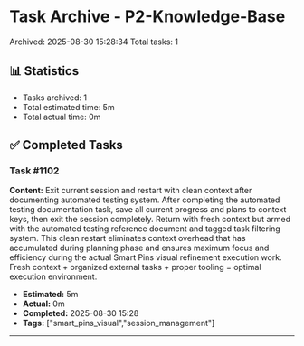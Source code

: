 # Task Archive - P2-Knowledge-Base

Archived: 2025-08-30 15:28:34
Total tasks: 1

## 📊 Statistics

- Tasks archived: 1
- Total estimated time: 5m
- Total actual time: 0m

## ✅ Completed Tasks

### Task #1102
**Content:** Exit current session and restart with clean context after documenting automated testing system. After completing the automated testing documentation task, save all current progress and plans to context keys, then exit the session completely. Return with fresh context but armed with the automated testing reference document and tagged task filtering system. This clean restart eliminates context overhead that has accumulated during planning phase and ensures maximum focus and efficiency during the actual Smart Pins visual refinement execution work. Fresh context + organized external tasks + proper tooling = optimal execution environment.

- **Estimated:** 5m
- **Actual:** 0m
- **Completed:** 2025-08-30 15:28
- **Tags:** ["smart_pins_visual","session_management"]

---

